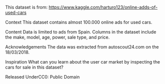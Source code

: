 This dataset is from:
https://www.kaggle.com/harturo123/online-adds-of-used-cars

Context
This dataset contains almost 100.000 online ads for used cars.

Content
Data is limited to ads from Spain. Columns in the dataset include the make, model, age, power, sale type, and price.

Acknowledgements
The data was extracted from autoscout24.com on the 18/03/2018.

Inspiration
What can you learn about the user car market by inspecting the cars for sale in this dataset?

Released UnderCC0: Public Domain
